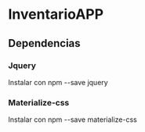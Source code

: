 # InventarioAPP
## Dependencias

### Jquery
Instalar con npm --save jquery
### Materialize-css
Instalar con npm --save materialize-css
